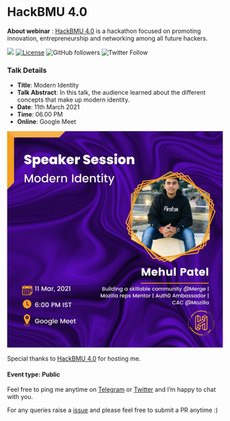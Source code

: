 #  HackBMU 4.0

**About webinar** : [HackBMU 4.0](https://www.hackbmu.tech/) is a hackathon focused on promoting innovation, entrepreneurship and networking among all future hackers. 

[![](https://img.shields.io/badge/Mehul-Patel-brightgreen.svg?colorB=00ff00)](https://www.rowdymehul.com)
[![License](https://img.shields.io/badge/License-Apache%202.0-blue.svg)](https://opensource.org/licenses/Apache-2.0)
![GitHub followers](https://img.shields.io/github/followers/rowdymehul?style=social)
![Twitter Follow](https://img.shields.io/twitter/follow/rowdymehul?style=social)


### Talk Details 

* **Title**: Modern Identity 
* **Talk Abstract**: In this talk, the audience learned about the different concepts that make up modern identity.
* **Date**: 11th March 2021
* **Time**: 06.00 PM
* **Online**: Google Meet 

![](images/Mehul_Patel.jpg)

Special thanks to [HackBMU 4.0](https://www.linkedin.com/company/bmuhack/) for hosting me.

#### Event type: Public


Feel free to ping me anytime on [Telegram](http://telegram.me/rowdymehul) or [Twitter](http://twitter.com/rowdymehul) and I’m happy to chat with you.

For any queries raise a [issue](https://github.com/rowdymehul/HackBMU-4.0) and please feel free to submit a PR anytime :)

